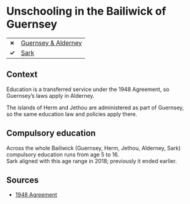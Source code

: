 # Unschooling in the Bailiwick of Guernsey

|       |                                                 |
| ----- | ----------------------------------------------- |
| **✗** | [Guernsey & Alderney](Guernsey-and-Alderney.md) |
| **✓** | [Sark](Sark.md)                                 |

## Context

Education is a transferred service under the 1948 Agreement,
so Guernsey’s laws apply in Alderney.

The islands of Herm and Jethou are administered as part of Guernsey,  
so the same education law and policies apply there.

## Compulsory education

Across the whole Bailiwick (Guernsey, Herm, Jethou, Alderney, Sark)  
compulsory education runs from age 5 to 16.  
Sark aligned with this age range in 2018; previously it ended earlier.

## Sources

- [1948 Agreement](https://alderney.gov.gg/CHttpHandler.ashx?id=131846&p=0)
